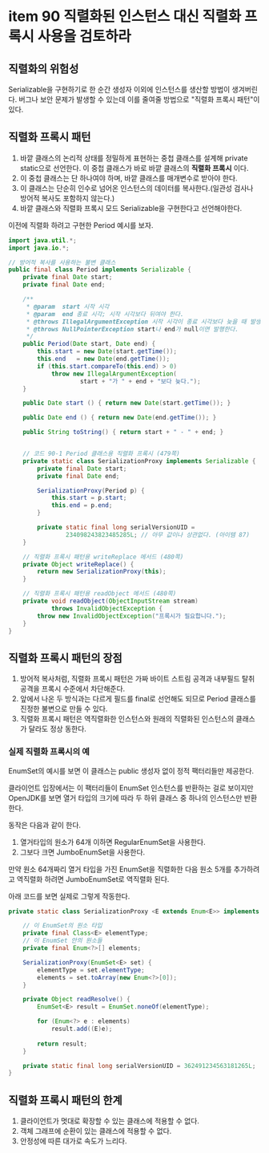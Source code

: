 # item 90 직렬화된 인스턴스 대신 직렬화 프록시 사용을 검토하라
## 직렬화의 위험성
Serializable을 구현하기로 한 순간 생성자 이외에 인스턴스를 생산할 방법이 생겨버린다.
버그나 보안 문제가 발생할 수 있는데 이를 줄여줄 방법으로 "직렬화 프록시 패턴"이 있다.

## 직렬화 프록시 패턴
1. 바깥 클래스의 논리적 상태를 정밀하게 표현하는 중첩 클래스를 설계해 private static으로 선언한다. 이 중첩 클래스가 바로 바깥 클래스의 __직렬화 프록시__ 이다.
2. 이 중첩 클래스는 단 하나여야 하며, 바깥 클래스를 매개변수로 받아야 한다.
3. 이 클래스는 단순히 인수로 넘어온 인스턴스의 데이터를 복사한다.(일관성 검사나 방어적 복사도 포함하지 않는다.)
4. 바깥 클래스와 직렬화 프록시 모드 Serializable을 구현한다고 선언해야한다.

이전에 직렬화 하려고 구현한 Period 예시를 보자.
```java
import java.util.*;
import java.io.*;

// 방어적 복사를 사용하는 불변 클래스
public final class Period implements Serializable {
    private final Date start;
    private final Date end;

    /**
     * @param  start 시작 시각
     * @param  end 종료 시각; 시작 시각보다 뒤여야 한다.
     * @throws IllegalArgumentException 시작 시각이 종료 시각보다 늦을 때 발생한다.
     * @throws NullPointerException start나 end가 null이면 발행한다.
     */
    public Period(Date start, Date end) {
        this.start = new Date(start.getTime());
        this.end   = new Date(end.getTime());
        if (this.start.compareTo(this.end) > 0)
            throw new IllegalArgumentException(
                    start + "가 " + end + "보다 늦다.");
    }

    public Date start () { return new Date(start.getTime()); }

    public Date end () { return new Date(end.getTime()); }

    public String toString() { return start + " - " + end; }


    // 코드 90-1 Period 클래스용 직렬화 프록시 (479쪽)
    private static class SerializationProxy implements Serializable {
        private final Date start;
        private final Date end;

        SerializationProxy(Period p) {
            this.start = p.start;
            this.end = p.end;
        }

        private static final long serialVersionUID =
                234098243823485285L; // 아무 값이나 상관없다. (아이템 87)
    }

    // 직렬화 프록시 패턴용 writeReplace 메서드 (480쪽)
    private Object writeReplace() {
        return new SerializationProxy(this);
    }

    // 직렬화 프록시 패턴용 readObject 메서드 (480쪽)
    private void readObject(ObjectInputStream stream)
            throws InvalidObjectException {
        throw new InvalidObjectException("프록시가 필요합니다.");
    }
}
```

## 직렬화 프록시 패턴의 장점
1. 방어적 복사처럼, 직렬화 프록시 패턴은 가짜 바이트 스트림 공격과 내부필드 탈취 공격을 프록시 수준에서 차단해준다.
2. 앞에서 나온 두 방식과는 다르게 필드를 final로 선언해도 되므로 Period 클래스를 진정한 불변으로 만들 수 있다.
3. 직렬화 프록시 패턴은 역직렬화한 인스턴스와 원래의 직렬화된 인스턴스의 클래스가 달라도 정상 동한다.

### 실제 직렬화 프록시의 예
EnumSet의 예시를 보면 이 클래스는 public 생성자 없이 정적 팩터리들만 제공한다.

클라이언트 입장에서는 이 팩터리들이 EnumSet 인스턴스를 반환하는 걸로 보이지만 OpenJDK를 보면 열거 타입의 크기에 따라 두 하위 클래스 중 하나의 인스턴스만 반환한다.

동작은 다음과 같이 한다.

1. 열거타입의 원소가 64개 이하면 RegularEnumSet을 사용한다.
2. 그보다 크면 JumboEnumSet을 사용한다.

만약 원소 64개짜리 열거 타입을 가진 EnumSet을 직렬화한 다음 원소 5개를 추가하려고 역직렬화 하려면 JumboEnumSet로 역직렬화 된다.

아래 코드를 보면 실제로 그렇게 작동한다.
```java
private static class SerializationProxy <E extends Enum<E>> implements Serializable {

    // 이 EnumSet의 원소 타입
    private final Class<E> elementType;
    // 이 EnumSet 안의 원소들
    private final Enum<?>[] elements;

    SerializationProxy(EnumSet<E> set) { 
        elementType = set.elementType;
        elements = set.toArray(new Enum<?>[0]); 
    }

    private Object readResolve() {
        EnumSet<E> result = EnumSet.noneOf(elementType); 

        for (Enum<?> e : elements)
            result.add((E)e); 
            
        return result;
    }

    private static final long serialVersionUID = 362491234563181265L;
}
```

## 직렬화 프록시 패턴의 한계
1. 클라이언트가 멋대로 확장할 수 있는 클래스에 적용할 수 없다.
2. 객체 그래프에 순환이 있는 클래스에 적용할 수 없다.
3. 안정성에 따른 대가로 속도가 느리다.